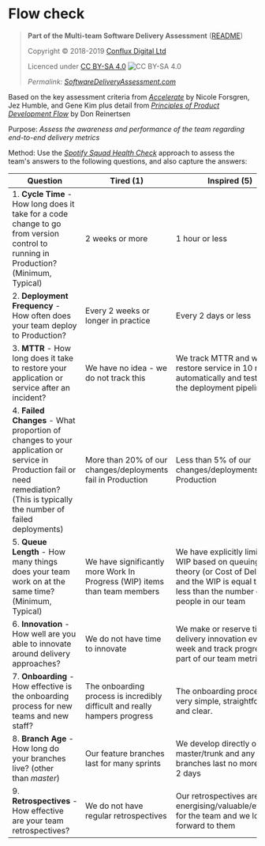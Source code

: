 # Flow check

> **Part of the Multi-team Software Delivery Assessment** ([README](README.md))
> 
> Copyright © 2018-2019 [Conflux Digital Ltd](https://confluxdigital.net/)
> 
> Licenced under [CC BY-SA 4.0](https://creativecommons.org/licenses/by-sa/4.0/) ![CC BY-SA 4.0](https://licensebuttons.net/l/by-sa/3.0/88x31.png)
>
> _Permalink: [SoftwareDeliveryAssessment.com](http://SoftwareDeliveryAssessment.com/)_ 

Based on the key assessment criteria from [*Accelerate*](https://wordery.com/accelerate-nicole-forsgren-phd-9781942788331) by Nicole Forsgren, Jez Humble, and Gene Kim plus detail from [*Principles of Product Development Flow*](https://wordery.com/the-principles-of-product-development-flow-donald-g-reinertsen-9781935401001) by Don Reinertsen

Purpose: *Assess the awareness and performance of the team regarding end-to-end delivery metrics*

Method: Use the [*Spotify Squad Health Check*](https://labs.spotify.com/2014/09/16/squad-health-check-model/) approach to assess the team's answers to the following questions, and also
capture the answers:

| **Question**                                                                                                                                                                    | **Tired (1)**                                                              | **Inspired (5)**                                                                                                                                    |
| ------------------------------------------------------------------------------------------------------------------------------------------------------------------------------- | -------------------------------------------------------------------------- | --------------------------------------------------------------------------------------------------------------------------------------------------- |
| 1\. **Cycle Time** - How long does it take for a code change to go from version control to running in Production? (Minimum, Typical)                                            | 2 weeks or more                                                            | 1 hour or less                                                                                                                                      |
| 2\. **Deployment Frequency** - How often does your team deploy to Production?                                                                                                   | Every 2 weeks or longer in practice                                        | Every 2 days or less                                                                                                                                |
| 3\. **MTTR** - How long does it take to restore your application or service after an incident?                                                                                  | We have no idea - we do not track this                                     | We track MTTR and we restore service in 10 mins automatically and test this in the deployment pipeline                                              |
| 4\. **Failed Changes** - What proportion of changes to your application or service in Production fail or need remediation? (This is typically the number of failed deployments) | More than 20% of our changes/deployments fail in Production                | Less than 5% of our changes/deployments fail in Production                                                                                          |
| 5\. **Queue Length** - How many things does your team work on at the same time? (Minimum, Typical)                                                                              | We have significantly more Work In Progress (WIP) items than team members  | We have explicitly limited our WIP based on queuing theory (or Cost of Delay) and the WIP is equal to or less than the number of people in our team |
| 6\. **Innovation** - How well are you able to innovate around delivery approaches?                                                                                              | We do not have time to innovate                                            | We make or reserve time for delivery innovation every week and track progress as part of our team metrics                                           |
| 7\. **Onboarding** - How effective is the onboarding process for new teams and new staff?                                                                                       | The onboarding process is incredibly difficult and really hampers progress | The onboarding process is very simple, straightforward, and clear.                                                                                  |
| 8\. **Branch Age** - How long do your branches live? (other than *master*)                                                                                                      | Our feature branches last for many sprints                                 | We develop directly on master/trunk and any feature branches last no more then 2 days                                                               |
| 9\. **Retrospectives** - How effective are your team retrospectives?                                                                                                            | We do not have regular retrospectives                                      | Our retrospectives are really energising/valuable/effective for the team and we look forward to them                                                |

